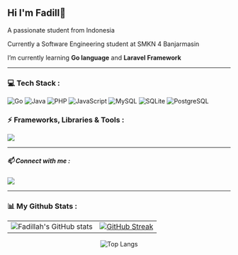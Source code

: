 ## Hi I'm Fadill👋

A passionate student from Indonesia

Currently a Software Engineering student at SMKN 4 Banjarmasin

I’m currently learning **Go language** and **Laravel Framework**

---

### 💻 Tech Stack :

<p>
  <!-- Programming Languages -->
  <img src="https://img.shields.io/badge/Go-00ADD8?style=for-the-badge&logo=go&logoColor=white" alt="Go" />
  <img src="https://img.shields.io/badge/Java-ED8B00?style=for-the-badge&logo=openjdk&logoColor=white" alt="Java" />
  <img src="https://img.shields.io/badge/PHP-777BB4?style=for-the-badge&logo=php&logoColor=white" alt="PHP" />
  <img src="https://img.shields.io/badge/JavaScript-F7DF1E?style=for-the-badge&logo=javascript&logoColor=black" alt="JavaScript" />

  <!-- Databases -->
  <img src="https://img.shields.io/badge/MySQL-4479A1?style=for-the-badge&logo=mysql&logoColor=white" alt="MySQL" />
  <img src="https://img.shields.io/badge/SQLite-003B57?style=for-the-badge&logo=sqlite&logoColor=white" alt="SQLite" />
  <img src="https://img.shields.io/badge/PostgreSQL-336791?style=for-the-badge&logo=postgresql&logoColor=white" alt="PostgreSQL" />
</p>

### ⚡ Frameworks, Libraries & Tools :

<p>
  <img src="https://skillicons.dev/icons?i=laravel,react,bootstrap,tailwind,git,github,vscode,androidstudio" />
</p>

---

##### 📫 Connect with me :

<a href="https://instagram.com/fadiielll_" target="_blank">
    <img src="https://skillicons.dev/icons?i=instagram" />
</a>

---

### 📊 My Github Stats :

<table>
  <tr>
    <td>
      <img src="https://github-readme-stats.vercel.app/api?username=Fadell-Karlsefni&show_icons=true&theme=chartreuse-dark" alt="Fadillah's GitHub stats"/>
    </td>
    <td>
      <a href="https://git.io/streak-stats">
        <img src="https://streak-stats.demolab.com/?user=Fadell-Karlsefni&theme=chartreuse-dark" alt="GitHub Streak"/>
      </a>
    </td>
  </tr>
</table>

<p align="center">
  <img src="https://github-readme-stats.vercel.app/api/top-langs/?username=Fadell-Karlsefni&show_icons=true&theme=chartreuse-dark&layout=compact" alt="Top Langs"/>
</p>
